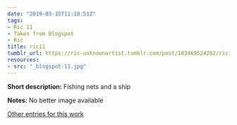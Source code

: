 ```yaml
---
date: "2019-03-15T11:18:51Z"
tags:
- Ric 11
- Taken from Blogspot
- Ric
title: ric11
tumblr_url: https://ric-unknownartist.tumblr.com/post/183469524202/ric11
resources:
- src: "_blogspot-11.jpg"
---
```


**Short description:** Fishing nets and a ship

**Notes:** No better image available

[Other entries for this work](/tags/Ric-11)
